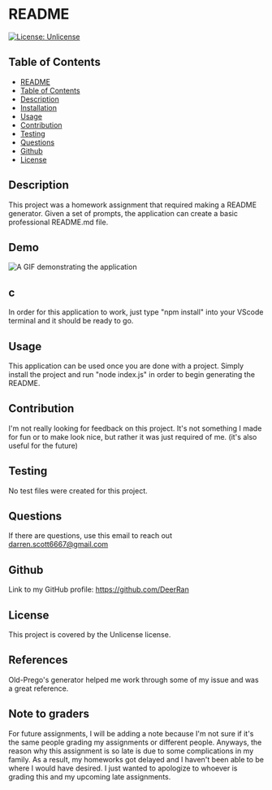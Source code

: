 
# README
[![License: Unlicense](https://img.shields.io/badge/license-N%2FA-green)](http://unlicense.org/)
## Table of Contents   
- [README](#datatitle)
- [Table of Contents](#table-of-contents)
- [Description](#description)
- [Installation](#installation)
- [Usage](#usage)
- [Contribution](#contribution)
- [Testing](#testing)
- [Questions](#questions)
- [Github](#github)
- [License](#license)
## Description  
This project was a homework assignment that required making a README generator. Given a set of prompts, the application can create a basic professional README.md file.  
## Demo
![A GIF demonstrating the application](https://github.com/DeerRan/README-Generator/tree/main/Develop/assets/media)
## c
In order for this application to work, just type "npm install" into your VScode terminal and it should be ready to go.
## Usage
This application can be used once you are done with a project. Simply install the project and run "node index.js" in order to begin generating the README.
## Contribution
I'm not really looking for feedback on this project. It's not something I made for fun or to make look nice, but rather it was just required of me. (it's also useful for the future)
## Testing
No test files were created for this project.
## Questions
If there are questions, use this email to reach out darren.scott6667@gmail.com
## Github
Link to my GitHub profile: https://github.com/DeerRan
## License
This project is covered by the Unlicense license.
## References
Old-Prego's generator helped me work through some of my issue and was a great reference.
## Note to graders 
For future assignments, I will be adding a note because I'm not sure if it's the same people grading my assignments or different people.
Anyways, the reason why this assignment is so late is due to some complications in my family. As a result, my homeworks got delayed and I haven't been able to be where I would have desired. I just wanted to apologize to whoever is grading this and my upcoming late assignments.
